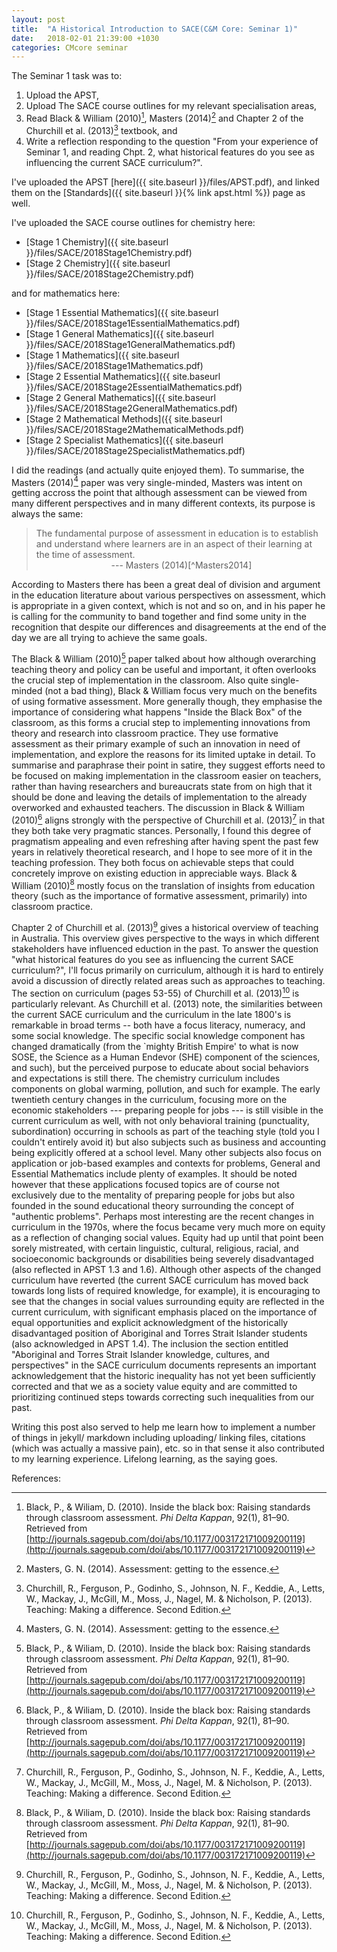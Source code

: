 ```yaml
---
layout: post
title:  "A Historical Introduction to SACE(C&M Core: Seminar 1)"
date:   2018-02-01 21:39:00 +1030
categories: CMcore seminar
---
```


The Seminar 1 task was to: 

1. Upload the APST,
2. Upload The SACE course outlines for my relevant specialisation areas, 
3. Read Black & William (2010)[^Black2010], Masters (2014)[^Masters2014] and Chapter 2 of the Churchill et al. (2013)[^Churchill2013] textbook, and
4. Write a reflection responding to the question "From your experience of Seminar 1, and reading Chpt. 2, what historical features do you see as influencing the current SACE curriculum?".

I've uploaded the APST [here]({{ site.baseurl }}/files/APST.pdf), and linked them on the [Standards]({{ site.baseurl }}{% link apst.html %}) page as well.

I've uploaded the SACE course outlines for chemistry here:

 - [Stage 1 Chemistry]({{ site.baseurl }}/files/SACE/2018Stage1Chemistry.pdf)
 - [Stage 2 Chemistry]({{ site.baseurl }}/files/SACE/2018Stage2Chemistry.pdf)

and for mathematics here:

 - [Stage 1 Essential Mathematics]({{ site.baseurl }}/files/SACE/2018Stage1EssentialMathematics.pdf)
 - [Stage 1 General Mathematics]({{ site.baseurl }}/files/SACE/2018Stage1GeneralMathematics.pdf)
 - [Stage 1 Mathematics]({{ site.baseurl }}/files/SACE/2018Stage1Mathematics.pdf)
 - [Stage 2 Essential Mathematics]({{ site.baseurl }}/files/SACE/2018Stage2EssentialMathematics.pdf)
 - [Stage 2 General Mathematics]({{ site.baseurl }}/files/SACE/2018Stage2GeneralMathematics.pdf)
 - [Stage 2 Mathematical Methods]({{ site.baseurl }}/files/SACE/2018Stage2MathematicalMethods.pdf)
 - [Stage 2 Specialist Mathematics]({{ site.baseurl }}/files/SACE/2018Stage2SpecialistMathematics.pdf)

I did the readings (and actually quite enjoyed them). To summarise, the Masters (2014)[^Masters2014] paper was very single-minded, Masters was intent on getting accross the point that although assessment can be viewed from many different perspectives and in many different contexts, its purpose is always the same: 


<blockquote markdown="1">
The fundamental purpose of assessment in education is to establish and understand where learners are in an aspect of their learning at the time of assessment.
<footer markdown="1" align="center">
--- Masters (2014)[^Masters2014]
</footer>
</blockquote>

According to Masters there has been a great deal of division and argument in the education literature about various perspectives on assessment, which is appropriate in a given context, which is not and so on, and in his paper he is calling for the community to band together and find some unity in the recognition that despite our differences and disagreements at the end of the day we are all trying to achieve the same goals.

The Black & William (2010)[^Black2010] paper talked about how although overarching teaching theory and policy can be useful and important, it often overlooks the crucial step of implementation in the classroom. Also quite single-minded (not a bad thing), Black & William focus very much on the benefits of using formative assessment. More generally though, they emphasise the importance of considering what happens "Inside the Black Box" of the classroom, as this forms a crucial step to implementing innovations from theory and research into classroom practice. They use formative assessment as their primary example of such an innovation in need of implementation, and explore the reasons for its limited uptake in detail. To summarise and paraphrase their point in satire, they suggest efforts need to be focused on making implementation in the classroom easier on teachers, rather than having researchers and bureaucrats state from on high that it should be done and leaving the details of implementation to the already overworked and exhausted teachers. The discussion in Black & William (2010)[^Black2010] aligns strongly with the perspective of Churchill et al. (2013)[^Churchill2013] in that they both take very pragmatic stances. Personally, I found this degree of pragmatism appealing and even refreshing after having spent the past few years in relatively theoretical research, and I hope to see more of it in the teaching profession. They both focus on achievable steps that could concretely improve on existing eduction in appreciable ways. Black & William (2010)[^Black2010] mostly focus on the translation of insights from education theory (such as the importance of formative assessment, primarily) into classroom practice.

Chapter 2 of Churchill et al. (2013)[^Churchill2013] gives a historical overview of teaching in Australia. This overview gives perspective to the ways in which different stakeholders have influenced eduction in the past. To answer the question "what historical features do you see as influencing the current SACE curriculum?", I'll focus primarily on curriculum, although it is hard to entirely avoid a discussion of directly related areas such as approaches to teaching. The section on curriculum (pages 53-55) of Churchill et al. (2013)[^Churchill2013] is particularly relevant. As Churchill et al. (2013) note, the similarities between the current SACE curriculum and the curriculum in the late 1800's is remarkable in broad terms -- both have a focus literacy, numeracy, and some social knowledge. The specific social knowledge component has changed dramatically (from the `mighty British Empire' to what is now SOSE, the Science as a Human Endevor (SHE) component of the sciences, and such), but the perceived purpose to educate about social behaviors and expectations is still there. The chemistry curriculum includes components on global warming, pollution, and such for example. The early twentieth century changes in the curriculum, focusing more on the economic stakeholders --- preparing people for jobs --- is still visible in the current curriculum as well, with not only behavioral training (punctuality, subordination) occurring in schools as part of the teaching style (told you I couldn't entirely avoid it) but also subjects such as business and accounting being explicitly offered at a school level. Many other subjects also focus on application or job-based examples and contexts for problems, General and Essential Mathematics include plenty of examples. It should be noted however that these applications focused topics are of course not exclusively due to the mentality of preparing people for jobs but also founded in the sound educational theory surrounding the concept of "authentic problems". Perhaps most interesting are the recent changes in curriculum in the 1970s, where the focus became very much more on equity as a reflection of changing social values. Equity had up until that point been sorely mistreated, with certain linguistic, cultural, religious, racial, and socioeconomic backgrounds or disabilities being severely disadvantaged (also reflected in APST 1.3 and 1.6). Although other aspects of the changed curriculum have reverted (the current SACE curriculum has moved back towards long lists of required knowledge, for example), it is encouraging to see that the changes in social values surrounding equity are reflected in the current curriculum, with significant emphasis placed on the importance of equal opportunities and explicit acknowledgment of the historically disadvantaged position of Aboriginal and Torres Strait Islander students (also acknowledged in APST 1.4). The inclusion the section entitled "Aboriginal and Torres Strait Islander knowledge, cultures, and perspectives" in the SACE curriculum documents represents an important acknowledgement that the historic inequality has not yet been sufficiently corrected and that we as a society value equity and are committed to prioritizing continued steps towards correcting such inequalities from our past.

Writing this post also served to help me learn how to implement a number of things in jekyll/ markdown including uploading/ linking files, citations (which was actually a massive pain), etc. so in that sense it also contributed to my learning experience. Lifelong learning, as the saying goes.

References:

[^Churchill2013]: Churchill, R., Ferguson, P., Godinho, S., Johnson, N. F., Keddie, A., Letts, W., Mackay, J., McGill, M., Moss, J., Nagel, M. & Nicholson, P. (2013). Teaching: Making a difference. Second Edition.

[^Black2010]: Black, P., & Wiliam, D. (2010). Inside the black box: Raising standards through classroom assessment. *Phi Delta Kappan*, 92(1), 81–90. Retrieved from [http://journals.sagepub.com/doi/abs/10.1177/003172171009200119](http://journals.sagepub.com/doi/abs/10.1177/003172171009200119)

[^Masters2014]: Masters, G. N. (2014). Assessment: getting to the essence.